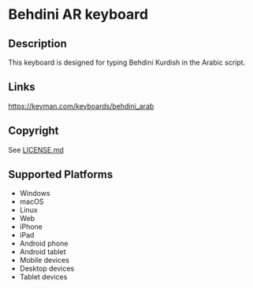 Behdini AR keyboard
==============

Description
-----------
This keyboard is designed for typing Behdini Kurdish in the Arabic script.

Links
-----
https://keyman.com/keyboards/behdini_arab

Copyright
---------
See [LICENSE.md](LICENSE.md)

Supported Platforms
-------------------
 * Windows
 * macOS
 * Linux
 * Web
 * iPhone
 * iPad
 * Android phone
 * Android tablet
 * Mobile devices
 * Desktop devices
 * Tablet devices

